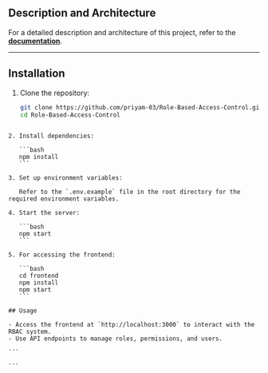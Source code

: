## **Description and Architecture**

For a detailed description and architecture of this project, refer to the [**documentation**](https://drive.google.com/file/d/1HQ6dv5qHTP7QQQUTnCUl2IdJruwjFQLQ/view?usp=sharing).

---

## Installation

1. Clone the repository:

   ```bash
   git clone https://github.com/priyam-03/Role-Based-Access-Control.git
   cd Role-Based-Access-Control
   ```

````

2. Install dependencies:

   ```bash
   npm install
   ```

3. Set up environment variables:

   Refer to the `.env.example` file in the root directory for the required environment variables.

4. Start the server:

   ```bash
   npm start
   ```

5. For accessing the frontend:

   ```bash
   cd frontend
   npm install
   npm start
   ```

## Usage

- Access the frontend at `http://localhost:3000` to interact with the RBAC system.
- Use API endpoints to manage roles, permissions, and users.

```

```
````
